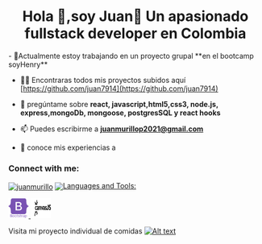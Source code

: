 <h1 align="center">Hola 👋,soy Juan🚀 Un apasionado fullstack developer en Colombia</h1> 
- 🔭Actualmente estoy trabajando en un proyecto grupal **en el bootcamp soyHenry**


- 👨‍💻 Encontraras todos mis proyectos subidos aquí [https://github.com/juan7914](https://github.com/juan7914)

- 💬 pregúntame sobre **react, javascript,html5,css3, node.js, express,mongoDb, mongoose, postgresSQL y react hooks**

- 📫 Puedes escribirme a **juanmurillop2021@gmail.com**

- 📄 conoce mis experiencias a

<h3 align="left">Connect with me:</h3>
<p align="left">
<a href="https://dev.to/juan7914" target="blank"><img align="center" src="https://raw.githubusercontent.com/rahuldkjain/github-profile-readme-generator/master/src/images/icons/Social/devto.svg" alt="juanmurillo" height="30" width="40" /></a>
<a href="https://linkedin.com/in/https://https://www.linkedin.com/in/juanmurillop/" target="blank"><img align="center" src="https://raw.githubusercontent.com/rahuldkjain/github-profile-r /></a></p>
  
<h3 align="left">Languages and Tools:</h3>
<p align="left"> <a href="https://getbootstrap.com" target="_blank" rel="noreferrer"> <img src="https://raw.githubusercontent.com/devicons/devicon/master/icons/bootstrap/bootstrap-plain-wordmark.svg" alt="bootstrap" width="40" height="40"/> </a> <a href="https://canvasjs.com" target="_blank" rel="noreferrer"> <img src="https://raw.githubusercontent.com/Hardik0307/Hardik0307/master/assets/canvasjs-charts.svg" alt="canvasjs" width="40" height="40"/> </a> 
  
  
Visita mi proyecto individual de comidas [![Alt text](https://img.youtube.com/vi/8D6DWZxRYMU/0.jpg)](https://www.youtube.com/watch?v=8D6DWZxRYMU)    
  


